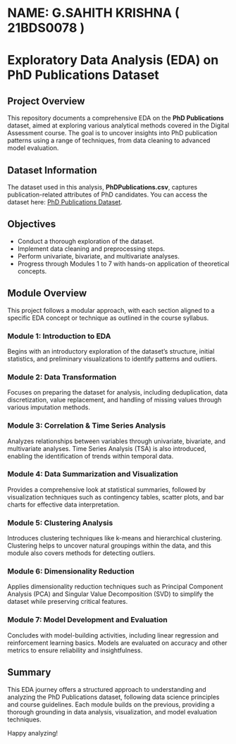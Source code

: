 # NAME: G.SAHITH KRISHNA ( 21BDS0078 )
# Exploratory Data Analysis (EDA) on PhD Publications Dataset

## Project Overview
This repository documents a comprehensive EDA on the **PhD Publications** dataset, aimed at exploring various analytical methods covered in the Digital Assessment course. The goal is to uncover insights into PhD publication patterns using a range of techniques, from data cleaning to advanced model evaluation.

## Dataset Information
The dataset used in this analysis, **PhDPublications.csv**, captures publication-related attributes of PhD candidates. You can access the dataset here: [PhD Publications Dataset](https://github.com/sahith-krishna19/EDA/blob/main/PhDPublications.csv).

## Objectives
- Conduct a thorough exploration of the dataset.
- Implement data cleaning and preprocessing steps.
- Perform univariate, bivariate, and multivariate analyses.
- Progress through Modules 1 to 7 with hands-on application of theoretical concepts.

## Module Overview
This project follows a modular approach, with each section aligned to a specific EDA concept or technique as outlined in the course syllabus.

### Module 1: Introduction to EDA
Begins with an introductory exploration of the dataset’s structure, initial statistics, and preliminary visualizations to identify patterns and outliers.

### Module 2: Data Transformation
Focuses on preparing the dataset for analysis, including deduplication, data discretization, value replacement, and handling of missing values through various imputation methods.

### Module 3: Correlation & Time Series Analysis
Analyzes relationships between variables through univariate, bivariate, and multivariate analyses. Time Series Analysis (TSA) is also introduced, enabling the identification of trends within temporal data.

### Module 4: Data Summarization and Visualization
Provides a comprehensive look at statistical summaries, followed by visualization techniques such as contingency tables, scatter plots, and bar charts for effective data interpretation.

### Module 5: Clustering Analysis
Introduces clustering techniques like k-means and hierarchical clustering. Clustering helps to uncover natural groupings within the data, and this module also covers methods for detecting outliers.

### Module 6: Dimensionality Reduction
Applies dimensionality reduction techniques such as Principal Component Analysis (PCA) and Singular Value Decomposition (SVD) to simplify the dataset while preserving critical features.

### Module 7: Model Development and Evaluation
Concludes with model-building activities, including linear regression and reinforcement learning basics. Models are evaluated on accuracy and other metrics to ensure reliability and insightfulness.

## Summary
This EDA journey offers a structured approach to understanding and analyzing the PhD Publications dataset, following data science principles and course guidelines. Each module builds on the previous, providing a thorough grounding in data analysis, visualization, and model evaluation techniques.

Happy analyzing!

